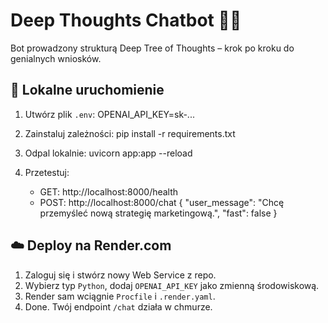 # Deep Thoughts Chatbot 🧠🌳

Bot prowadzony strukturą Deep Tree of Thoughts – krok po kroku do genialnych wniosków.

## 🔧 Lokalne uruchomienie

1. Utwórz plik `.env`:
   OPENAI_API_KEY=sk-...

2. Zainstaluj zależności:
   pip install -r requirements.txt

3. Odpal lokalnie:
   uvicorn app:app --reload

4. Przetestuj:
   - GET: http://localhost:8000/health
   - POST: http://localhost:8000/chat
     {
       "user_message": "Chcę przemyśleć nową strategię marketingową.",
       "fast": false
     }

## ☁️ Deploy na Render.com

1. Zaloguj się i stwórz nowy Web Service z repo.
2. Wybierz typ `Python`, dodaj `OPENAI_API_KEY` jako zmienną środowiskową.
3. Render sam wciągnie `Procfile` i `.render.yaml`.
4. Done. Twój endpoint `/chat` działa w chmurze.
